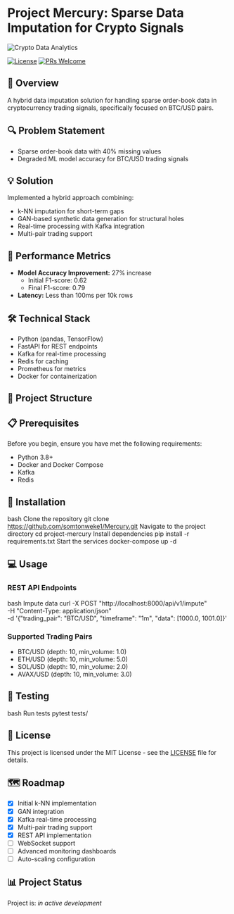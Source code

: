 # Project Mercury: Sparse Data Imputation for Crypto Signals

![Crypto Data Analytics](url-to-your-banner-if-you-have-one)

[![License](https://img.shields.io/badge/License-MIT-blue.svg)](LICENSE)
[![PRs Welcome](https://img.shields.io/badge/PRs-welcome-brightgreen.svg)](CONTRIBUTING.md)

## 🎯 Overview
A hybrid data imputation solution for handling sparse order-book data in cryptocurrency trading signals, specifically focused on BTC/USD pairs.

## 🔍 Problem Statement
- Sparse order-book data with 40% missing values
- Degraded ML model accuracy for BTC/USD trading signals

## 💡 Solution
Implemented a hybrid approach combining:
- k-NN imputation for short-term gaps
- GAN-based synthetic data generation for structural holes
- Real-time processing with Kafka integration
- Multi-pair trading support

## 🚀 Performance Metrics
- **Model Accuracy Improvement:** 27% increase
  - Initial F1-score: 0.62
  - Final F1-score: 0.79
- **Latency:** Less than 100ms per 10k rows

## 🛠 Technical Stack
- Python (pandas, TensorFlow)
- FastAPI for REST endpoints
- Kafka for real-time processing
- Redis for caching
- Prometheus for metrics
- Docker for containerization

## 📁 Project Structure 


## 📋 Prerequisites

Before you begin, ensure you have met the following requirements:
- Python 3.8+
- Docker and Docker Compose
- Kafka
- Redis

## 🔧 Installation

bash
Clone the repository
git clone  https://github.com/somtonweke1/Mercury.git
Navigate to the project directory
cd project-mercury
Install dependencies
pip install -r requirements.txt
Start the services
docker-compose up -d


## 💻 Usage

### REST API Endpoints

bash
Impute data
curl -X POST "http://localhost:8000/api/v1/impute" \
-H "Content-Type: application/json" \
-d '{"trading_pair": "BTC/USD", "timeframe": "1m", "data": [1000.0, 1001.0]}'



### Supported Trading Pairs
- BTC/USD (depth: 10, min_volume: 1.0)
- ETH/USD (depth: 10, min_volume: 5.0)
- SOL/USD (depth: 10, min_volume: 2.0)
- AVAX/USD (depth: 10, min_volume: 3.0)

## 🧪 Testing

bash
Run tests
pytest tests/

## 📝 License

This project is licensed under the MIT License - see the [LICENSE](LICENSE) file for details.

## 🗺️ Roadmap

- [x] Initial k-NN implementation
- [x] GAN integration
- [x] Kafka real-time processing
- [x] Multi-pair trading support
- [x] REST API implementation
- [ ] WebSocket support
- [ ] Advanced monitoring dashboards
- [ ] Auto-scaling configuration

## 📊 Project Status

Project is: _in active development_
